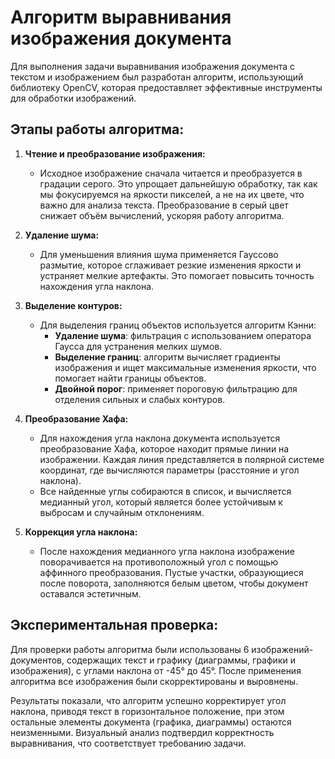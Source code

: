 # Алгоритм выравнивания изображения документа

Для выполнения задачи выравнивания изображения документа с текстом и изображением был разработан алгоритм, использующий библиотеку OpenCV, которая предоставляет эффективные инструменты для обработки изображений.

## Этапы работы алгоритма:

1. **Чтение и преобразование изображения:**
   - Исходное изображение сначала читается и преобразуется в градации серого. Это упрощает дальнейшую обработку, так как мы фокусируемся на яркости пикселей, а не на их цвете, что важно для анализа текста. Преобразование в серый цвет снижает объём вычислений, ускоряя работу алгоритма.

2. **Удаление шума:**
   - Для уменьшения влияния шума применяется Гауссово размытие, которое сглаживает резкие изменения яркости и устраняет мелкие артефакты. Это помогает повысить точность нахождения угла наклона.

3. **Выделение контуров:**
   - Для выделения границ объектов используется алгоритм Кэнни:
     - **Удаление шума**: фильтрация с использованием оператора Гаусса для устранения мелких шумов.
     - **Выделение границ**: алгоритм вычисляет градиенты изображения и ищет максимальные изменения яркости, что помогает найти границы объектов.
     - **Двойной порог**: применяет пороговую фильтрацию для отделения сильных и слабых контуров.

4. **Преобразование Хафа:**
   - Для нахождения угла наклона документа используется преобразование Хафа, которое находит прямые линии на изображении. Каждая линия представляется в полярной системе координат, где вычисляются параметры (расстояние и угол наклона).
   - Все найденные углы собираются в список, и вычисляется медианный угол, который является более устойчивым к выбросам и случайным отклонениям.

5. **Коррекция угла наклона:**
   - После нахождения медианного угла наклона изображение поворачивается на противоположный угол с помощью аффинного преобразования. Пустые участки, образующиеся после поворота, заполняются белым цветом, чтобы документ оставался эстетичным.

## Экспериментальная проверка:

Для проверки работы алгоритма были использованы 6 изображений-документов, содержащих текст и графику (диаграммы, графики и изображения), с углами наклона от -45° до 45°. После применения алгоритма все изображения были скорректированы и выровнены.

Результаты показали, что алгоритм успешно корректирует угол наклона, приводя текст в горизонтальное положение, при этом остальные элементы документа (графика, диаграммы) остаются неизменными. Визуальный анализ подтвердил корректность выравнивания, что соответствует требованию задачи.
